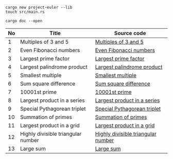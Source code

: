 ```
cargo new project-euler --lib
touch src/main.rs
```

```
cargo doc --open
```

| No | Title                      | Source code                             |
|----|----------------------------|-----------------------------------------|
| 1  | Multiples of 3 and 5       | [Multiples of 3 and 5](src/m1.rs)       |
| 2  | Even Fibonacci numbers     | [Even Fibonacci numbers](src/m2.rs)     |
| 3  | Largest prime factor       | [Largest prime factor](src/m3.rs)       |
| 4  | Largest palindrome product | [Largest palindrome product](src/m4.rs) |
| 5  | Smallest multiple          | [Smallest multiple](src/m5.rs)          |
| 6 | Sum square difference | [Sum square difference](src/m6.rs) |
| 7 | 10001st prime         | [10001st prime](src/m7.rs)         |
| 8 | Largest product in a series         | [Largest product in a series](src/m8.rs)         |
| 9 | Special Pythagorean triplet         | [Special Pythagorean triplet](src/m9.rs)         |
| 10 | Summation of primes         | [Summation of primes](src/m10.rs)         |
| 11 | Largest product in a grid         | [Largest product in a grid](src/m11.rs)         |
| 12 | Highly divisible triangular number         | [Highly divisible triangular number](src/m12.rs)         |
| 13 | Large sum         | [Large sum](src/m13.rs)         |
